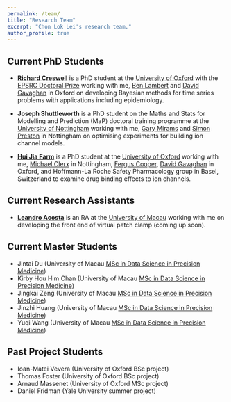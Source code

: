 ```yaml
---
permalink: /team/
title: "Research Team"
excerpt: "Chon Lok Lei's research team."
author_profile: true
---
```


## Current PhD Students

- [__Richard Creswell__](https://www.cs.ox.ac.uk/people/richard.creswell/) is a PhD student at the [University of Oxford](https://www.ox.ac.uk/) with the [EPSRC Doctoral Prize](https://www.ukri.org/what-we-offer/developing-people-and-skills/epsrc/studentships/flexibility-for-funders/epsrc-doctoral-prize/) working with me, [Ben Lambert](https://mathematics.exeter.ac.uk/staff/bcl206) and [David Gavaghan](https://www.cs.ox.ac.uk/people/david.gavaghan/) in Oxford on developing Bayesian methods for time series problems with applications including epidemiology.

- __Joseph Shuttleworth__ is a PhD student on the Maths and Stats for Modelling and Prediction (MaP) doctoral training programme at the [University of Nottingham](https://www.nottingham.ac.uk/) working with me, [Gary Mirams](https://www.maths.nottingham.ac.uk/plp/pmzgm/) and [Simon Preston](https://www.maths.nottingham.ac.uk/plp/pmzspp/) in Nottingham on optimising experiments for building ion channel models.

- [__Hui Jia Farm__](https://www.cs.ox.ac.uk/people/hui.farm/) is a PhD student at the [University of Oxford](https://www.ox.ac.uk/) working with me, [Michael Clerx](http://michaelclerx.com/) in Nottingham, [Fergus Cooper](https://www.cs.ox.ac.uk/people/fergus.cooper/), [David Gavaghan](https://www.cs.ox.ac.uk/people/david.gavaghan/) in Oxford, and Hoffmann-La Roche Safety Pharmacology group in Basel, Switzerland to examine drug binding effects to ion channels.

## Current Research Assistants

- [__Leandro Acosta__](https://www.linkedin.com/in/leandrosacosta/) is an RA at the [University of Macau](https://www.um.edu.mo/) working with me on developing the front end of virtual patch clamp (coming up soon).

## Current Master Students

- Jintai Du (University of Macau [MSc in Data Science in Precision Medicine](https://cds.ici.um.edu.mo/programme/specialization/precision-medicine/))
- Kirby Hou Him Chan (University of Macau [MSc in Data Science in Precision Medicine](https://cds.ici.um.edu.mo/programme/specialization/precision-medicine/))
- Jingkai Zeng (University of Macau [MSc in Data Science in Precision Medicine](https://cds.ici.um.edu.mo/programme/specialization/precision-medicine/))
- Jinzhi Huang (University of Macau [MSc in Data Science in Precision Medicine](https://cds.ici.um.edu.mo/programme/specialization/precision-medicine/))
- Yuqi Wang (University of Macau [MSc in Data Science in Precision Medicine](https://cds.ici.um.edu.mo/programme/specialization/precision-medicine/))

## Past Project Students

- Ioan-Matei Vevera (University of Oxford BSc project)
- Thomas Foster (University of Oxford BSc project)
- Arnaud Massenet (University of Oxford MSc project)
- Daniel Fridman (Yale University summer project)
